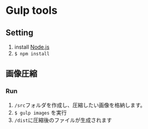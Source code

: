# Gulp tools

## Setting

1. install [Node.js](https://nodejs.org/ja/)
2. `$ npm install`

## 画像圧縮

### Run

1. `/src`フォルダを作成し、圧縮したい画像を格納します。
2. `$ gulp images` を実行
3. `/dist`に圧縮後のファイルが生成されます